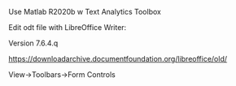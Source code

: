 Use Matlab R2020b w  Text Analytics Toolbox

Edit odt file with LibreOffice Writer:

Version 7.6.4.q

https://downloadarchive.documentfoundation.org/libreoffice/old/

View->Toolbars->Form Controls

